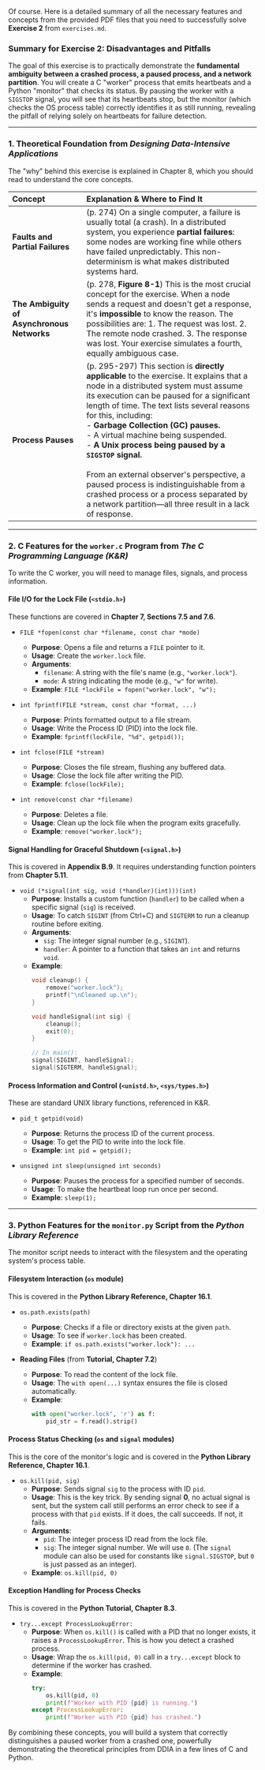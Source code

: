 Of course. Here is a detailed summary of all the necessary features and concepts from the provided PDF files that you need to successfully solve **Exercise 2** from `exercises.md`.

### Summary for Exercise 2: Disadvantages and Pitfalls

The goal of this exercise is to practically demonstrate the **fundamental ambiguity between a crashed process, a paused process, and a network partition**. You will create a C "worker" process that emits heartbeats and a Python "monitor" that checks its status. By pausing the worker with a `SIGSTOP` signal, you will see that its heartbeats stop, but the monitor (which checks the OS process table) correctly identifies it as still running, revealing the pitfall of relying solely on heartbeats for failure detection.

---

### 1. Theoretical Foundation from *Designing Data-Intensive Applications*

The "why" behind this exercise is explained in Chapter 8, which you should read to understand the core concepts.

| Concept | Explanation & Where to Find It |
| :--- | :--- |
| **Faults and Partial Failures** | (p. 274) On a single computer, a failure is usually total (a crash). In a distributed system, you experience **partial failures**: some nodes are working fine while others have failed unpredictably. This non-determinism is what makes distributed systems hard. |
| **The Ambiguity of Asynchronous Networks** | (p. 278, **Figure 8-1**) This is the most crucial concept for the exercise. When a node sends a request and doesn't get a response, it's **impossible** to know the reason. The possibilities are: 1. The request was lost. 2. The remote node crashed. 3. The response was lost. Your exercise simulates a fourth, equally ambiguous case. |
| **Process Pauses** | (p. 295-297) This section is **directly applicable** to the exercise. It explains that a node in a distributed system must assume its execution can be paused for a significant length of time. The text lists several reasons for this, including: <br> - **Garbage Collection (GC) pauses.** <br> - A virtual machine being suspended. <br> - **A Unix process being paused by a `SIGSTOP` signal.** <br><br> From an external observer's perspective, a paused process is indistinguishable from a crashed process or a process separated by a network partition—all three result in a lack of response. |

---

### 2. C Features for the `worker.c` Program from *The C Programming Language (K&R)*

To write the C worker, you will need to manage files, signals, and process information.

#### **File I/O for the Lock File (`<stdio.h>`)**

These functions are covered in **Chapter 7, Sections 7.5 and 7.6**.

*   `FILE *fopen(const char *filename, const char *mode)`
    *   **Purpose**: Opens a file and returns a `FILE` pointer to it.
    *   **Usage**: Create the `worker.lock` file.
    *   **Arguments**:
        *   `filename`: A string with the file's name (e.g., `"worker.lock"`).
        *   `mode`: A string indicating the mode (e.g., `"w"` for write).
    *   **Example**: `FILE *lockFile = fopen("worker.lock", "w");`

*   `int fprintf(FILE *stream, const char *format, ...)`
    *   **Purpose**: Prints formatted output to a file stream.
    *   **Usage**: Write the Process ID (PID) into the lock file.
    *   **Example**: `fprintf(lockFile, "%d", getpid());`

*   `int fclose(FILE *stream)`
    *   **Purpose**: Closes the file stream, flushing any buffered data.
    *   **Usage**: Close the lock file after writing the PID.
    *   **Example**: `fclose(lockFile);`

*   `int remove(const char *filename)`
    *   **Purpose**: Deletes a file.
    *   **Usage**: Clean up the lock file when the program exits gracefully.
    *   **Example**: `remove("worker.lock");`

#### **Signal Handling for Graceful Shutdown (`<signal.h>`)**

This is covered in **Appendix B.9**. It requires understanding function pointers from **Chapter 5.11**.

*   `void (*signal(int sig, void (*handler)(int)))(int)`
    *   **Purpose**: Installs a custom function (`handler`) to be called when a specific signal (`sig`) is received.
    *   **Usage**: To catch `SIGINT` (from Ctrl+C) and `SIGTERM` to run a cleanup routine before exiting.
    *   **Arguments**:
        *   `sig`: The integer signal number (e.g., `SIGINT`).
        *   `handler`: A pointer to a function that takes an `int` and returns `void`.
    *   **Example**:
        ```c
        void cleanup() {
            remove("worker.lock");
            printf("\nCleaned up.\n");
        }

        void handleSignal(int sig) {
            cleanup();
            exit(0);
        }

        // In main():
        signal(SIGINT, handleSignal);
        signal(SIGTERM, handleSignal);
        ```

#### **Process Information and Control (`<unistd.h>`, `<sys/types.h>`)**

These are standard UNIX library functions, referenced in K&R.

*   `pid_t getpid(void)`
    *   **Purpose**: Returns the process ID of the current process.
    *   **Usage**: To get the PID to write into the lock file.
    *   **Example**: `int pid = getpid();`

*   `unsigned int sleep(unsigned int seconds)`
    *   **Purpose**: Pauses the process for a specified number of seconds.
    *   **Usage**: To make the heartbeat loop run once per second.
    *   **Example**: `sleep(1);`

---

### 3. Python Features for the `monitor.py` Script from the *Python Library Reference*

The monitor script needs to interact with the filesystem and the operating system's process table.

#### **Filesystem Interaction (`os` module)**

This is covered in the **Python Library Reference, Chapter 16.1**.

*   `os.path.exists(path)`
    *   **Purpose**: Checks if a file or directory exists at the given `path`.
    *   **Usage**: To see if `worker.lock` has been created.
    *   **Example**: `if os.path.exists("worker.lock"): ...`

*   **Reading Files** (from **Tutorial, Chapter 7.2**)
    *   **Purpose**: To read the content of the lock file.
    *   **Usage**: The `with open(...)` syntax ensures the file is closed automatically.
    *   **Example**:
        ```python
        with open("worker.lock", 'r') as f:
            pid_str = f.read().strip()
        ```

#### **Process Status Checking (`os` and `signal` modules)**

This is the core of the monitor's logic and is covered in the **Python Library Reference, Chapter 16.1**.

*   `os.kill(pid, sig)`
    *   **Purpose**: Sends signal `sig` to the process with ID `pid`.
    *   **Usage**: This is the key trick. By sending signal **0**, no actual signal is sent, but the system call still performs an error check to see if a process with that `pid` exists. If it does, the call succeeds. If not, it fails.
    *   **Arguments**:
        *   `pid`: The integer process ID read from the lock file.
        *   `sig`: The integer signal number. We will use `0`. (The `signal` module can also be used for constants like `signal.SIGSTOP`, but `0` is just passed as an integer).
    *   **Example**: `os.kill(pid, 0)`

#### **Exception Handling for Process Checks**

This is covered in the **Python Tutorial, Chapter 8.3**.

*   `try...except ProcessLookupError:`
    *   **Purpose**: When `os.kill()` is called with a PID that no longer exists, it raises a `ProcessLookupError`. This is how you detect a crashed process.
    *   **Usage**: Wrap the `os.kill(pid, 0)` call in a `try...except` block to determine if the worker has crashed.
    *   **Example**:
        ```python
        try:
            os.kill(pid, 0)
            print(f"Worker with PID {pid} is running.")
        except ProcessLookupError:
            print(f"Worker with PID {pid} has crashed.")
        ```

By combining these concepts, you will build a system that correctly distinguishes a paused worker from a crashed one, powerfully demonstrating the theoretical principles from DDIA in a few lines of C and Python.